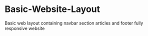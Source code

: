 # Basic-Website-Layout

Basic web layout containing navbar section articles and footer fully responsive website
